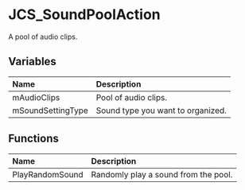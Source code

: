 # JCS_SoundPoolAction

A pool of audio clips.

## Variables

| Name              | Description                       |
|:------------------|:----------------------------------|
| mAudioClips       | Pool of audio clips.              |
| mSoundSettingType | Sound type you want to organized. |

## Functions

| Name            | Description                          |
|:----------------|:-------------------------------------|
| PlayRandomSound | Randomly play a sound from the pool. |
